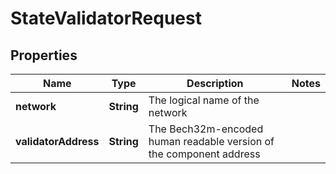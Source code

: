 

# StateValidatorRequest


## Properties

| Name | Type | Description | Notes |
|------------ | ------------- | ------------- | -------------|
|**network** | **String** | The logical name of the network |  |
|**validatorAddress** | **String** | The Bech32m-encoded human readable version of the component address |  |



